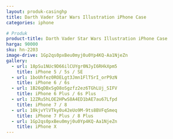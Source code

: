 ```yaml
---
layout: produk-casinghp
title: Darth Vader Star Wars Illustration iPhone Case
categories: iphone

# Produk
product-title: Darth Vader Star Wars Illustration iPhone Case
harga: 90000
sku: hn-2203
image-drive: 1Gp2qs0pxBeu0myj0u0Yp4KQ-Aa1NjeZn
gallery:
  - url: 18pSu1NUc9D66ilCUYgr0NJyI6RHkXpm5
    title: iPhone 5 / 5s / SE
  - url: 1boUhfez0ROELgt3Jmn1FlTSrI_orP9zN
    title: iPhone 6 / 6s
  - url: 1B26qDBxSgO8oSgzfz2ez6TGhLUj_SIFV
    title: iPhone 6 Plus / 6s Plus
  - url: 12ZRu5hLOE2HPwS8A4ED1bAE7au67Lfpd
    title: iPhone 7 / 8
  - url: 10kjvYlVTky0u42eUo9M-9ts8BVFqSmeq
    title: iPhone 7 Plus / 8 Plus
  - url: 1Gp2qs0pxBeu0myj0u0Yp4KQ-Aa1NjeZn
    title: iPhone X
---
```

